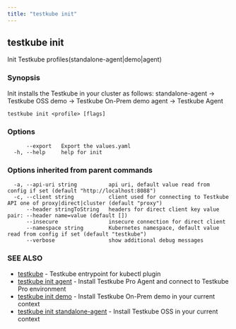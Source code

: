 ```yaml
---
title: "testkube init"
---
```

## testkube init

Init Testkube profiles(standalone-agent|demo|agent)

### Synopsis

Init installs the Testkube in your cluster as follows:
	standalone-agent -> Testkube OSS
	demo -> Testkube On-Prem demo
	agent -> Testkube Agent

```
testkube init <profile> [flags]
```

### Options

```
      --export   Export the values.yaml
  -h, --help     help for init
```

### Options inherited from parent commands

```
  -a, --api-uri string          api uri, default value read from config if set (default "http://localhost:8088")
  -c, --client string           client used for connecting to Testkube API one of proxy|direct|cluster (default "proxy")
      --header stringToString   headers for direct client key value pair: --header name=value (default [])
      --insecure                insecure connection for direct client
      --namespace string        Kubernetes namespace, default value read from config if set (default "testkube")
      --verbose                 show additional debug messages
```

### SEE ALSO

* [testkube](testkube.md)	 - Testkube entrypoint for kubectl plugin
* [testkube init agent](testkube_init_agent.md)	 - Install Testkube Pro Agent and connect to Testkube Pro environment
* [testkube init demo](testkube_init_demo.md)	 - Install Testkube On-Prem demo in your current context
* [testkube init standalone-agent](testkube_init_standalone-agent.md)	 - Install Testkube OSS in your current context

